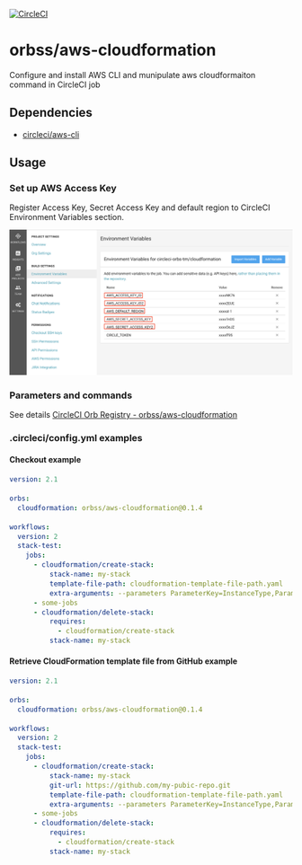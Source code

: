 [![CircleCI](https://circleci.com/gh/circleci-orbs-tm/cloudformation.svg?style=svg)](https://circleci.com/gh/circleci-orbs-tm/cloudformation)

# orbss/aws-cloudformation

Configure and install AWS CLI and munipulate aws cloudformaiton command in CircleCI job

## Dependencies

* [circleci/aws-cli](https://circleci.com/orbs/registry/orb/circleci/aws-cli)

## Usage

### Set up AWS Access Key

Register Access Key, Secret Access Key and default region to CircleCI Environment Variables section.

![AWS Access Key Registration](/images/aws-access-keys.png)

### Parameters and commands

See details [CircleCI Orb Registry - orbss/aws-cloudformation](https://circleci.com/orbs/registry/orb/orbss/aws-cloudformation)

### .circleci/config.yml examples

#### Checkout example

```yaml
version: 2.1

orbs:
  cloudformation: orbss/aws-cloudformation@0.1.4

workflows:
  version: 2
  stack-test:
    jobs:
      - cloudformation/create-stack:
          stack-name: my-stack
          template-file-path: cloudformation-template-file-path.yaml
          extra-arguments: --parameters ParameterKey=InstanceType,ParameterValue=t2.micro ParameterKey=KeyName,ParameterValue=circleci
      - some-jobs
      - cloudformation/delete-stack:
          requires:
            - cloudformation/create-stack
          stack-name: my-stack
```


#### Retrieve CloudFormation template file from GitHub example

```yaml
version: 2.1

orbs:
  cloudformation: orbss/aws-cloudformation@0.1.4

workflows:
  version: 2
  stack-test:
    jobs:
      - cloudformation/create-stack:
          stack-name: my-stack
          git-url: https://github.com/my-pubic-repo.git
          template-file-path: cloudformation-template-file-path.yaml
          extra-arguments: --parameters ParameterKey=InstanceType,ParameterValue=t2.micro ParameterKey=KeyName,ParameterValue=circleci
      - some-jobs
      - cloudformation/delete-stack:
          requires:
            - cloudformation/create-stack
          stack-name: my-stack
```

